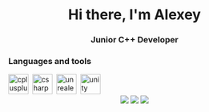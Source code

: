 <div id="header" align="center">
<h1> Hi there, I'm Alexey </h1>
<h3> Junior C++ Developer </h3>
</div>

<h3> Languages and tools </h3>
<img src="https://cdn.jsdelivr.net/gh/devicons/devicon@latest/icons/cplusplus/cplusplus-original.svg" title="cplusplus" width="40" height="40"/>&nbsp;
<img src="https://cdn.jsdelivr.net/gh/devicons/devicon@latest/icons/csharp/csharp-original.svg" title="csharp" width="40" height="40"/>&nbsp;
<img src="https://cdn.jsdelivr.net/gh/devicons/devicon@latest/icons/unrealengine/unrealengine-original.svg" title="unrealengine" width="40" height="40"/>&nbsp;
<img src="https://cdn.jsdelivr.net/gh/devicons/devicon@latest/icons/unity/unity-original.svg" title="unity" width="40" height="40"/>&nbsp;
  
<div id="statistics" align="center">
<img src="https://github-profile-summary-cards.vercel.app/api/cards/profile-details?username=aamadaminov&theme=github_dark"/>
<img src="https://github-profile-summary-cards.vercel.app/api/cards/most-commit-language?username=aamadaminov&theme=github_dark"/>
<img src="https://github-profile-summary-cards.vercel.app/api/cards/stats?username=aamadaminov&theme=github_dark"/>
</div>

<!--
**aamadaminov/aamadaminov** is a ✨ _special_ ✨ repository because its `README.md` (this file) appears on your GitHub profile.

Here are some ideas to get you started:

- 🔭 I’m currently working on ...
- 🌱 I’m currently learning C++...
- 👯 I’m looking to collaborate on ...
- 🤔 I’m looking for help with ...
- 💬 Ask me about ...
- 📫 How to reach me: ...
- 😄 Pronouns: ...
- ⚡ Fun fact: ...
-->
